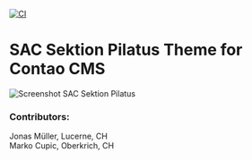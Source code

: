 [![CI](https://github.com/markocupic/contao-theme-sac-pilatus/actions/workflows/ci.yml/badge.svg)](https://github.com/markocupic/contao-theme-sac-pilatus/actions/workflows/ci.yml)
# SAC Sektion Pilatus Theme for Contao CMS

<img alt="Screenshot SAC Sektion Pilatus" src="https://user-images.githubusercontent.com/1525166/145688500-41ddeab3-76f8-45fd-be67-66b58ccdc433.png">

### Contributors:

Jonas Müller, Lucerne, CH<br>
Marko Cupic, Oberkrich, CH





